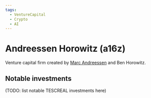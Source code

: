 ```yaml
---
tags:
  - VentureCapital
  - Crypto
  - AI
---
```

# Andreessen Horowitz (a16z)

Venture capital firm created by [Marc Andreessen](../People/Marc%20Andreessen.md) and Ben Horowitz.


## Notable investments

(TODO: list notable TESCREAL investments here)